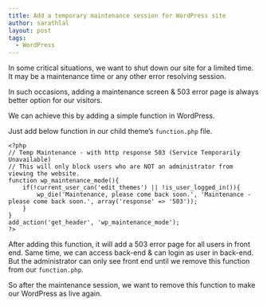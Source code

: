 ```yaml
---
title: Add a temporary maintenance session for WordPress site
author: sarathlal
layout: post
tags:
  - WordPress
---
```

In some critical situations, we want to shut down our site for a limited time. It may be a maintenance time or any other error resolving session.

In such occasions, adding a maintenance screen & 503 error page is always better option for our visitors.

We can achieve this by adding a simple function in WordPress.

Just add below function in our child theme&rsquo;s `function.php` file.

	<?php
	// Temp Maintenance - with http response 503 (Service Temporarily Unavailable)
	// This will only block users who are NOT an administrator from viewing the website.
	function wp_maintenance_mode(){
		if(!current_user_can('edit_themes') || !is_user_logged_in()){
			wp_die('Maintenance, please come back soon.', 'Maintenance - please come back soon.', array('response' => '503'));
		}
	}
	add_action('get_header', 'wp_maintenance_mode');
	?>

After adding this function, it will add a 503 error page for all users in front end. Same time, we can access back-end & can login as user in back-end. But the administrator can only see front end until we remove this function from our `function.php`.

So after the maintenance session, we want to remove this function to make our WordPress as live again.
